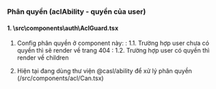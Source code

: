 ### Phân quyền (aclAbility - quyền của user)

#### 1. \src\components\auth\AclGuard.tsx

1. Config phân quyền ở component này:
: 1.1. Trường hợp user chưa có quyền thì sẽ render về trang 404
: 1.2. Trường hợp user có quyền thì render về children

2. Hiện tại đang dùng thư viện @casl/ability để xử lý phân quyền (/src/components/acl/Can.tsx)
